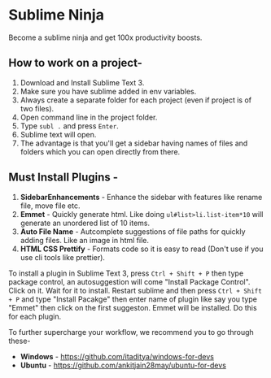 # Sublime Ninja
Become a sublime ninja and get 100x productivity boosts.

## How to work on a project-

1. Download and Install Sublime Text 3.
1. Make sure you have sublime added in env variables.
1. Always create a separate folder for each project (even if project is of two files).
1. Open command line in the project folder.
1. Type `subl .` and press `Enter`.
1. Sublime text will open.
1. The advantage is that you'll get a sidebar having names of files and folders which you can open directly from there.



## Must Install Plugins -

1. **SidebarEnhancements** - Enhance the sidebar with features like rename file, move file etc.
1. **Emmet** - Quickly generate html. Like doing `ul#list>li.list-item*10` will generate an unordered list of 10 items.
1. **Auto File Name** - Autcomplete suggestions of file paths for quickly adding files. Like an image in html file.
1. **HTML CSS Prettify** - Formats code so it is easy to read (Don't use if you use cli tools like prettier).

To install a plugin in Sublime Text 3, press `Ctrl + Shift + P` then type package control, an autosuggestion will come "Install Package Control". Click on it. Wait for it to install. Restart sublime and then press `Ctrl + Shift + P` and type "Install Pacakge" then enter name of plugin like say you type "Emmet" then click on the first suggeston. Emmet will be installed. Do this for each plugin.


To further supercharge your workflow, we recommend you to go through these-

* **Windows** - https://github.com/itaditya/windows-for-devs
* **Ubuntu** - https://github.com/ankitjain28may/ubuntu-for-devs
